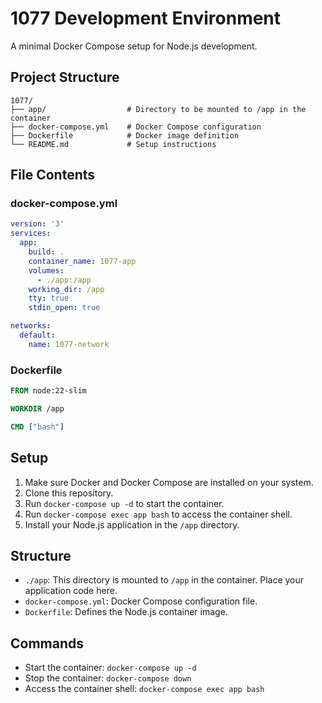 # 1077 Development Environment

A minimal Docker Compose setup for Node.js development.

## Project Structure
```
1077/
├── app/                  # Directory to be mounted to /app in the container
├── docker-compose.yml    # Docker Compose configuration
├── Dockerfile            # Docker image definition
└── README.md             # Setup instructions
```

## File Contents

### docker-compose.yml
```yaml
version: '3'
services:
  app:
    build: .
    container_name: 1077-app
    volumes:
      - ./app:/app
    working_dir: /app
    tty: true
    stdin_open: true

networks:
  default:
    name: 1077-network
```

### Dockerfile
```dockerfile
FROM node:22-slim

WORKDIR /app

CMD ["bash"]
```

## Setup

1. Make sure Docker and Docker Compose are installed on your system.
2. Clone this repository.
3. Run `docker-compose up -d` to start the container.
4. Run `docker-compose exec app bash` to access the container shell.
5. Install your Node.js application in the `/app` directory.

## Structure

- `./app`: This directory is mounted to `/app` in the container. Place your application code here.
- `docker-compose.yml`: Docker Compose configuration file.
- `Dockerfile`: Defines the Node.js container image.

## Commands

- Start the container: `docker-compose up -d`
- Stop the container: `docker-compose down`
- Access the container shell: `docker-compose exec app bash`